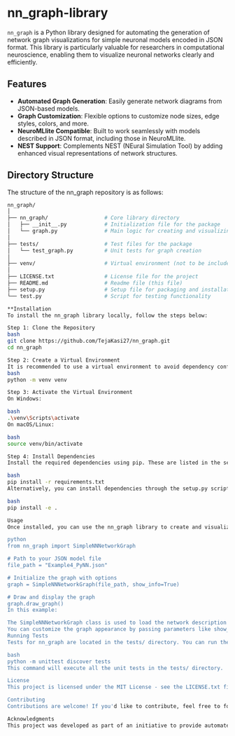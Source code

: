 # nn_graph-library

`nn_graph` is a Python library designed for automating the generation of network graph visualizations for simple neuronal models encoded in JSON format. This library is particularly valuable for researchers in computational neuroscience, enabling them to visualize neuronal networks clearly and efficiently.

## Features
- **Automated Graph Generation**: Easily generate network diagrams from JSON-based models.
- **Graph Customization**: Flexible options to customize node sizes, edge styles, colors, and more.
- **NeuroMLlite Compatible**: Built to work seamlessly with models described in JSON format, including those in NeuroMLlite.
- **NEST Support**: Complements NEST (NEural Simulation Tool) by adding enhanced visual representations of network structures.

## Directory Structure
The structure of the nn_graph repository is as follows:

```bash
nn_graph/
│
├── nn_graph/                  # Core library directory
│   ├── __init__.py            # Initialization file for the package
│   └── graph.py               # Main logic for creating and visualizing graphs
│
├── tests/                     # Test files for the package
│   └── test_graph.py          # Unit tests for graph creation
│
├── venv/                      # Virtual environment (not to be included in production)
│
├── LICENSE.txt                # License file for the project
├── README.md                  # Readme file (this file)
├── setup.py                   # Setup file for packaging and installation
└── test.py                    # Script for testing functionality

**Installation
To install the nn_graph library locally, follow the steps below:

Step 1: Clone the Repository
bash
git clone https://github.com/TejaKasi27/nn_graph.git
cd nn_graph

Step 2: Create a Virtual Environment
It is recommended to use a virtual environment to avoid dependency conflicts:
bash
python -m venv venv

Step 3: Activate the Virtual Environment
On Windows:

bash
.\venv\Scripts\activate
On macOS/Linux:

bash
source venv/bin/activate

Step 4: Install Dependencies
Install the required dependencies using pip. These are listed in the setup.py and can be installed via:

bash
pip install -r requirements.txt
Alternatively, you can install dependencies through the setup.py script:

bash
pip install -e .

Usage
Once installed, you can use the nn_graph library to create and visualize network graphs. Here's a basic usage example:

python
from nn_graph import SimpleNNNetworkGraph

# Path to your JSON model file
file_path = "Example4_PyNN.json"

# Initialize the graph with options
graph = SimpleNNNetworkGraph(file_path, show_info=True)

# Draw and display the graph
graph.draw_graph()
In this example:

The SimpleNNNetworkGraph class is used to load the network description from a JSON file.
You can customize the graph appearance by passing parameters like show_info for showing additional edge information.
Running Tests
Tests for nn_graph are located in the tests/ directory. You can run the tests with the following command:

bash
python -m unittest discover tests
This command will execute all the unit tests in the tests/ directory.

License
This project is licensed under the MIT License - see the LICENSE.txt file for details.

Contributing
Contributions are welcome! If you'd like to contribute, feel free to fork the repository, make improvements, and submit a pull request.

Acknowledgments
This project was developed as part of an initiative to provide automated tools for visualizing neuronal networks. Special thanks to the computational neuroscience community for providing the foundation for this work.

